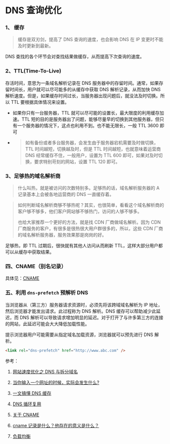 # DNS 查询优化

### 1、 缓存

> 缓存是双刃剑，提高了 DNS 查询的速度，也会影响 DNS 在 IP 变更时不能及时更新到最新。

DNS 查找的各个环节会对查找结果做缓存，从而提高下次查询的速度。

### 2、TTL(Time-To-Live)

存活时间，意思为一条域名解析记录在 DNS 服务器中的存留时间。通常，如果存留时间长，用户就可以尽可能多的从缓存中获取 DNS 解析记录，从而加快 DNS 解析速度。但是，如果缓存时间过长，当服务器出现问题后，就没法及时切换。所以 TTL 要根据具体情况来设置。

- 如果你只有一台服务器，TTL 就可以尽可能的设置长，最大限度的利用缓存加速。TTL 短的目的是服务器出了问题，能够尽量早的切换到其他服务器，但只有一个服务器的情况下，这点也利用不到。也不能无限长，一般 TTL 3600 即可

- > 如有备份或者多台服务器，会发生由于服务器宕机需要及时做切换，TTL 时间越短，切换越及时，但是 TTL 时间越短，也就意味着运营商 DNS 经常缓存不住，一般用户，设置为 TTL 600 即可，如果对及时切换，要求特别苛刻的网站，设置 TTL 120 即可。

### 3、足够热的域名解析商

> 什么叫热，就是被访问的次数特别多。足够热的话，域名解析服务器的 A 记录基本上会被各地运营商的 DNS 一直缓存着。

> 如何判断域名解析商够不够热呢？其实，也很简单，看看这个域名解析商的客户够不够多，他们客户网站够不够热门，访问的人够不够多。
>
> 也给大家推荐一个更好的方法，就是找 CDN 厂商做域名解析。因为 CDN 厂商服务的客户，有很多是很热很大用户群很多的，所以，这些 CDN 厂商的域名解析服务器，服务效果那是岗岗的好。

足够热，即 TTL 过期后，很快就有其他人访问从而刷新 TTL，这样大部分用户都可以从缓存中获取结果。

### 四、CNAME（别名记录）

具体见：[CNAME](./CNAME.md)

### 五、利用 `dns-prefetch` 预解析 DNS

当浏览器从（第三方）服务器请求资源时，必须先将该跨域域名解析为 IP 地址，然后浏览器才能发出请求。此过程称为 DNS 解析。DNS 缓存可以帮助减少此延迟，而 DNS 解析可以导致请求增加明显的延迟。对于打开了与许多第三方的连接的网站，此延迟可能会大大降低加载性能。

提示浏览器用户可能需要从指定域名加载资源，浏览器就可以预先进行 DNS 解析。

```html
<link rel="dns-prefetch" href="http://www.abc.com" />
```

参考：

1. [网站速度优化之 DNS 与拆分域名](http://www.baiwanzhan.com/site/t121469/)

2. [当你输入一个网址的时候，实际会发生什么?](https://www.cnblogs.com/wenanry/archive/2010/02/25/1673368.html)

3. [一文搞懂 DNS 缓存](https://blog.csdn.net/yonggeit/article/details/88175022)

4. [DNS 循环复用](https://baike.baidu.com/item/DNS%E5%BE%AA%E7%8E%AF%E5%A4%8D%E7%94%A8)

5. [关于 CNAME](https://www.jianshu.com/p/65757b5c0762)

6. [cname 记录是什么？他存在的意义是什么？](https://www.zhihu.com/question/22916306)

7. [负载均衡](https://baike.baidu.com/item/%E8%B4%9F%E8%BD%BD%E5%9D%87%E8%A1%A1)
